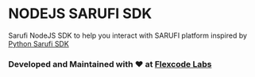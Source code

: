 # NODEJS SARUFI SDK

Sarufi NodeJS SDK to help you interact with SARUFI platform inspired by [Python Sarufi SDK](https://github.com/Neurotech-HQ/sarufi-python-sdk)

### Developed and Maintained with ❤️ at [Flexcode Labs](https://flexcodelabs.com)

